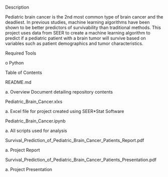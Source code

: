Description

Pediatric brain cancer is the 2nd most common type of brain cancer and the deadliest. In previous studies, machine learning algorithms have been shown to be better predictors of survivability than traditional methods. 
This project uses data from SEER to create a machine learning algorithm to predict if a pediatric patient with a brain tumor will survive based on variables such as patient demographics and tumor characteristics.

Required Tools

o Python

Table of Contents

README.md

a. Overview Document detailing repository contents

Pediatric_Brain_Cancer.xlxs

a. Excel file for project created using SEER*Stat Software

Pediatric_Brain_Cancer.ipynb

a. All scripts used for analysis

Survival_Prediction_of_Pediatric_Brain_Cancer_Patients_Report.pdf

a. Project Report

Survival_Prediction_of_Pediatric_Brain_Cancer_Patients_Presentation.pdf

a. Project Presentation
